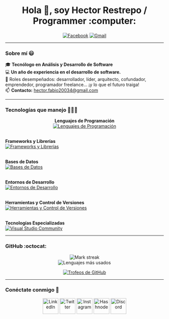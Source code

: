 <h1 align="center">Hola 👋, soy Hector Restrepo / Programmer :computer:</h1>

<p align="center">
  <a href="#"><img align="center" src="https://camo.githubusercontent.com/8ceae4de650f63bd2d9b9a14988510ce0c1437f9c7b34d81e20b7adc5d006dfb/68747470733a2f2f696d672e736869656c64732e696f2f62616467652f46616365626f6f6b2d3138373746323f7374796c653d666f722d7468652d6261646765266c6f676f3d66616365626f6f6b266c6f676f436f6c6f723d7768697465" alt="Facebook" /></a>
  <a href="#"><img align="center" src="https://camo.githubusercontent.com/e5cfad4cbb1e023463333923b069b81749d94e8ff5722f851c7bb01d65bb0e95/68747470733a2f2f696d672e736869656c64732e696f2f62616467652f476d61696c2d4431343833363f7374796c653d666f722d7468652d6261646765266c6f676f3d676d61696c266c6f676f436f6c6f723d7768697465" alt="Gmail" /></a>
</p>

---

### Sobre mí 😃
🎓 **Tecnólogo en Análisis y Desarrollo de Software**  
💻 **Un año de experiencia en el desarrollo de software.**  
📝 Roles desempeñados: desarrollador, líder, arquitecto, cofundador, emprendedor, programador freelance... ¡y lo que el futuro traiga!  
📫 **Contacto:** [hector.fabio20034@gmail.com](mailto:hector.fabio20034@gmail.com)

---

### Tecnologías que manejo 👨🏻‍💻
<p align="center">
  <!-- Lenguajes de Programación -->
  <b>Lenguajes de Programación</b><br>
  <a href="https://skillicons.dev">
    <img src="https://skillicons.dev/icons?i=cs,js,php,py" alt="Lenguajes de Programación" />
  </a>
  <br><br>
  
  <!-- Frameworks y Librerías -->
  <b>Frameworks y Librerías</b><br>
  <a href="https://skillicons.dev">
    <img src="https://skillicons.dev/icons?i=react,reactnative,nodejs,dotnet,laravel" alt="Frameworks y Librerías" />
  </a>
  <br><br>
  
  <!-- Bases de Datos -->
  <b>Bases de Datos</b><br>
  <a href="https://skillicons.dev">
    <img src="https://skillicons.dev/icons?i=mysql,mongodb" alt="Bases de Datos" />
  </a>
  <br><br>
  
  <!-- Entornos de Desarrollo -->
  <b>Entornos de Desarrollo</b><br>
  <a href="https://skillicons.dev">
    <img src="https://skillicons.dev/icons?i=vscode,visualstudio" alt="Entornos de Desarrollo" />
  </a>
  <br><br>
  
  <!-- Herramientas y Control de Versiones -->
  <b>Herramientas y Control de Versiones</b><br>
  <a href="https://skillicons.dev">
    <img src="https://skillicons.dev/icons?i=docker,git,github" alt="Herramientas y Control de Versiones" />
  </a>
  <br><br>
  
  <!-- Tecnologías Especializadas -->
  <b>Tecnologías Especializadas</b><br>
  <a href="https://skillicons.dev">
    <img src="https://skillicons.dev/icons?i=visualstudio" alt="Visual Studio Community" />
  </a>
  
</p>


---

### GitHub :octocat:
<p align="center">
  <img alt="Mark streak" src="https://github-readme-streak-stats.herokuapp.com/?user=unsimpledev&theme=dark&hide_border=false" />
  <br />
  <img alt="Lenguajes más usados" src="https://github-readme-stats.anuraghazra1.vercel.app/api/top-langs/?username=unsimpledev&theme=dark&hide_border=false&no-bg=true&no-frame=true&langs_count=10" />
</p>

<p align="center">
  <a href="https://github.com/ryo-ma/github-profile-trophy" title="Ver más">
    <img src="https://github-profile-trophy.vercel.app/?username=unsimpledev&theme=radical&row=1&column=7&margin-h=15&margin-w=5&no-bg=true" alt="Trofeos de GitHub" />
  </a>
</p>

---

### Conéctate conmigo 🤝
<p align="center">
  <a href="#" target="blank"><img align="center" src="https://user-images.githubusercontent.com/88904952/234979284-68c11d7f-1acc-4f0c-ac78-044e1037d7b0.png" alt="LinkedIn" height="50" width="50" /></a>
  <a href="#" target="blank"><img align="center" src="https://user-images.githubusercontent.com/88904952/234980676-61bfb021-ecc8-48f7-88e6-34c1b06c4a58.png" alt="Twitter" height="50" width="50" /></a>
  <a href="#" target="blank"><img align="center" src="https://user-images.githubusercontent.com/88904952/234981169-2dd1e58f-4b7e-468c-8213-034ba62156c3.png" alt="Instagram" height="50" width="50" /></a>
  <a href="https://1010nishant.hashnode.dev/" target="blank"><img align="center" src="https://user-images.githubusercontent.com/88904952/234982196-562aea17-5532-4550-8c08-1c7cb994a541.png" alt="Hashnode" height="50" width="50" /></a>
  <a href="#" target="blank"><img align="center" src="https://user-images.githubusercontent.com/88904952/234982627-019fd336-6248-453c-9b05-97c13fd1d207.png" alt="Discord" height="50" width="50" /></a>
</p>

